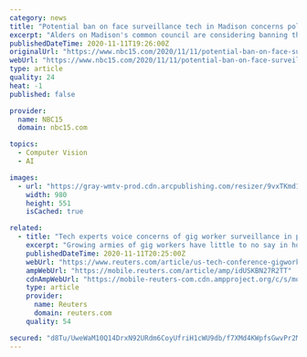 ```yaml
---
category: news
title: "Potential ban on face surveillance tech in Madison concerns police"
excerpt: "Alders on Madison's common council are considering banning the use of face surveillance technology by all city departments. The potential ban is raising concerns at the Madison Police Department. Detectives there work with external partners who use face surveillance to solve crimes and says this ban would force them to halt those efforts."
publishedDateTime: 2020-11-11T19:26:00Z
originalUrl: "https://www.nbc15.com/2020/11/11/potential-ban-on-face-surveillance-tech-in-madison-concerns-police/"
webUrl: "https://www.nbc15.com/2020/11/11/potential-ban-on-face-surveillance-tech-in-madison-concerns-police/"
type: article
quality: 24
heat: -1
published: false

provider:
  name: NBC15
  domain: nbc15.com

topics:
  - Computer Vision
  - AI

images:
  - url: "https://gray-wmtv-prod.cdn.arcpublishing.com/resizer/9vxTKmd1SU7EGkdX9TiluIUlxXI=/980x0/smart/cloudfront-us-east-1.images.arcpublishing.com/gray/SVARHM4MDBBJPJ6JKVAF5WZVAM.jpg"
    width: 980
    height: 551
    isCached: true

related:
  - title: "Tech experts voice concerns of gig worker surveillance in pandemic"
    excerpt: "Growing armies of gig workers have little to no say in how they are being monitored during the coronavirus pandemic, researchers and advocates told a conference on Wednesday, calling for better oversight in how tracking tools are deployed."
    publishedDateTime: 2020-11-11T20:25:00Z
    webUrl: "https://www.reuters.com/article/us-tech-conference-gigworkers-trfn-idUSKBN27R2TT"
    ampWebUrl: "https://mobile.reuters.com/article/amp/idUSKBN27R2TT"
    cdnAmpWebUrl: "https://mobile-reuters-com.cdn.ampproject.org/c/s/mobile.reuters.com/article/amp/idUSKBN27R2TT"
    type: article
    provider:
      name: Reuters
      domain: reuters.com
    quality: 54

secured: "d8Tu/UweWaM10Q14DrxN92URdm6CoyUfriH1cWU9db/f7XMd4KWpfsGwvPr2Mkz1oAcs+E9kmXJGI7O+r2gRTqcBWvsB0vyl9+mzBPWU1Lm8l7sr600GjG66UBDNhys+8jNjhQP1nfJO9yjjK+bBgCqVLlkFV+X5vzXeDL4IGZU464eCx0RCgfNyleMwTPGPx91efLuD/hy/2uqnyUGijienL0pbxxbnueW7akUkANwDlMTXgv9daDDBiKY9yXZ2hN/8Mov4BhLy2Zhqh2+8/DaMtTRpzl5OJa354o/ZnDxfRb9kllmL8xaO8DFob100D7Wo+UX+qoUQndZ4PeDKwfAJLar7eKZG2KZwzjlLl+4=;NLVLIQDkwRDsoYYMpD1zrg=="
---
```


